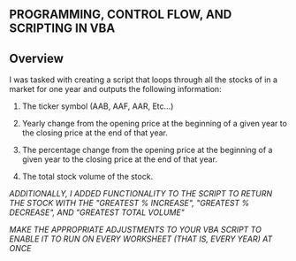 
PROGRAMMING, CONTROL FLOW, AND SCRIPTING IN VBA
----------------------------------------------------------
Overview
----------------------------------------------------------

I was tasked with creating a script that loops through all the stocks of in a market for one year and outputs the following information:

1. The ticker symbol (AAB, AAF, AAR, Etc...)

2. Yearly change from the opening price at the beginning of a given year to the closing price at the end of that year.

3. The percentage change from the opening price at the beginning of a given year to the closing price at the end of that year.

4. The total stock volume of the stock. 

*ADDITIONALLY, I ADDED FUNCTIONALITY TO THE SCRIPT TO RETURN THE STOCK WITH THE "GREATEST % INCREASE", "GREATEST % DECREASE", AND "GREATEST TOTAL VOLUME"*
        
*MAKE THE APPROPRIATE ADJUSTMENTS TO YOUR VBA SCRIPT TO ENABLE IT TO RUN ON EVERY WORKSHEET (THAT IS, EVERY YEAR) AT ONCE*
 

